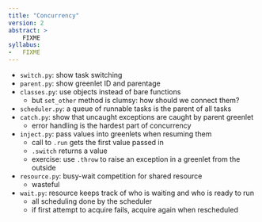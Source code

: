 ```yaml
---
title: "Concurrency"
version: 2
abstract: >
    FIXME
syllabus:
-   FIXME
---
```


-   `switch.py`: show task switching
-   `parent.py`: show greenlet ID and parentage
-   `classes.py`: use objects instead of bare functions
    -   but `set_other` method is clumsy: how should we connect them?
-   `scheduler.py`: a queue of runnable tasks is the parent of all tasks
-   `catch.py`: show that uncaught exceptions are caught by parent greenlet
    -   error handling is the hardest part of concurrency
-   `inject.py`: pass values into greenlets when resuming them
    -   call to `.run` gets the first value passed in
    -   `.switch` returns a value
    -   exercise: use `.throw` to raise an exception in a greenlet from the outside
-   `resource.py`: busy-wait competition for shared resource
    -   wasteful
-   `wait.py`: resource keeps track of who is waiting and who is ready to run
    -   all scheduling done by the scheduler
    -   if first attempt to acquire fails, acquire again when rescheduled
